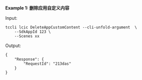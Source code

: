 **Example 1: 删除应用自定义内容**



Input: 

```
tccli lcic DeleteAppCustomContent --cli-unfold-argument  \
    --SdkAppId 123 \
    --Scenes xx
```

Output: 
```
{
    "Response": {
        "RequestId": "213das"
    }
}
```

